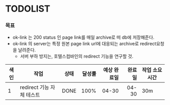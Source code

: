 # TODOLIST

### 목표

* ok-link 는  200 status 인 page link를 매일 archive로 떠 db에 저장해준다.
* ok-link 의 server는 특정 원본 page link url에 대응되는 archive로 redirect요청을 날려준다.
  * 서버 부하 방지는, 호텔스컴바인의 redirect 기능을 연구할 것.

| 색인 | 작업                                                         | 상태 | 달성률 | 예상 완료일 | 완료일 | 작업 소요시간 |
| ----|-------------------------------------------------------- | ---- | -----: | ----------: | -----: | ------------- |
| 1|redirect 기능 자체 테스트                                                | DONE | 100% | 04-30 | 04-30 | 30m |